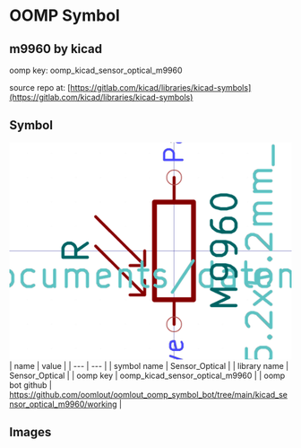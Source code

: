# OOMP Symbol  
## m9960  by kicad  
  
oomp key: oomp_kicad_sensor_optical_m9960  
  
source repo at: [https://gitlab.com/kicad/libraries/kicad-symbols](https://gitlab.com/kicad/libraries/kicad-symbols)  
## Symbol  
  
[![working.png](working_600.png)](working.png)  
| name | value | 
| --- | --- | 
| symbol name | Sensor_Optical | 
| library name | Sensor_Optical | 
| oomp key | oomp_kicad_sensor_optical_m9960 | 
| oomp bot github | https://github.com/oomlout/oomlout_oomp_symbol_bot/tree/main/kicad_sensor_optical_m9960/working | 
## Images  
